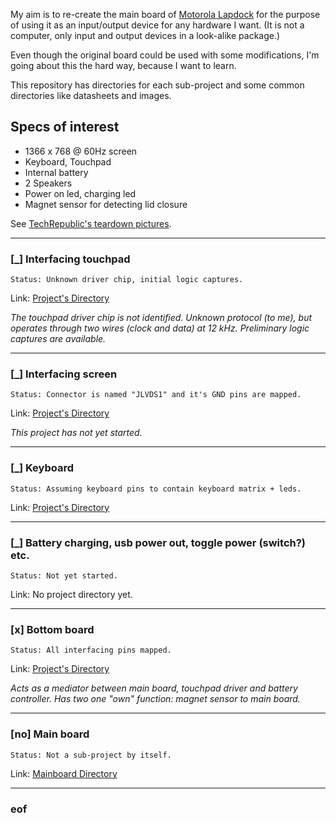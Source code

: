 My aim is to re-create the main board of [Motorola Lapdock](http://www.techrepublic.com/pictures/cracking-open-the-motorola-droid-bionic-lapdock/) for the purpose of using it as an input/output device for any hardware I want. (It is not a computer, only input and output devices in a look-alike package.)

Even though the original board could be used with some modifications, I'm going about this the hard way, because I want to learn.

This repository has directories for each sub-project and some common directories like datasheets and images.


## Specs of interest

* 1366 x 768 @ 60Hz screen
* Keyboard, Touchpad
* Internal battery
* 2 Speakers
* Power on led, charging led
* Magnet sensor for detecting lid closure

See [TechRepublic's teardown pictures](http://www.techrepublic.com/pictures/cracking-open-the-motorola-droid-bionic-lapdock/).

---


### [_] Interfacing touchpad

    Status: Unknown driver chip, initial logic captures.

Link: [Project's Directory](//github.com/gima/motorola_lapdock/tree/master/touchpad)

*The touchpad driver chip is not identified. Unknown protocol (to me), but operates through two wires (clock and data) at 12 kHz. Preliminary logic captures are available.*

---


### [_] Interfacing screen

    Status: Connector is named "JLVDS1" and it's GND pins are mapped.

Link: [Project's Directory](//github.com/gima/motorola_lapdock/tree/master/screen)

*This project has not yet started.*

---


### [_] Keyboard

    Status: Assuming keyboard pins to contain keyboard matrix + leds.

Link: [Project's Directory](//github.com/gima/motorola_lapdock/tree/master/keyboard)

---


### [_] Battery charging, usb power out, toggle power (switch?) etc.

    Status: Not yet started.

Link: No project directory yet.

---


### [x] Bottom board

    Status: All interfacing pins mapped.

Link: [Project's Directory](//github.com/gima/motorola_lapdock/tree/master/tp_board)

*Acts as a mediator between main board, touchpad driver and battery controller. Has two one "own" function: magnet sensor to main board.*

---


### [no] Main board

    Status: Not a sub-project by itself.

Link: [Mainboard Directory](//github.com/gima/motorola_lapdock/tree/master/mainboard)

---


### eof
